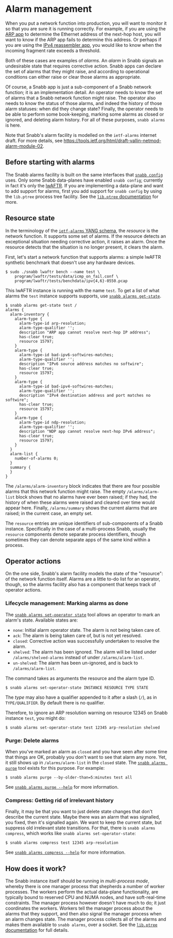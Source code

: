 # Alarm management

When you put a network function into production, you will want to
monitor it so that you are sure it is running correctly.  For example,
if you are using the [ARP app](../../apps/ipv4/README.md) to determine
the Ethernet address of the next-hop host, you will want to know if the
ARP app fails to determine this address.  Or perhaps if you are using
the [IPv4 reassembler app](../../apps/ipv4/README.md), you would like to
know when the incoming fragment rate exceeds a threshold.

Both of these cases are examples of *alarms*.  An *alarm* in Snabb
signals an undesirable state that requires corrective action.  Snabb
apps can declare the set of alarms that they might raise, and according
to operational conditions can either raise or clear those alarms as
appropriate.

Of course, a Snabb app is just a sub-component of a Snabb network
function; it is an implementation detail.  An operator needs to know the
set of alarms that a Snabb network function might raise.  The operator
also needs to know the status of those alarms, and indeed the history of
those alarm statuses: when did they change state?  Finally, the operator
needs to be able to perform some book-keeping, marking some alarms as
closed or ignored, and deleting alarm history.  For all of these
purposes, `snabb alarms` is here.

Note that Snabb's alarm facility is modelled on the `ietf-alarms`
internet draft.  For more details, see
https://tools.ietf.org/html/draft-vallin-netmod-alarm-module-02.

## Before starting with alarms

The Snabb alarms facility is built on the same interfaces that [`snabb
config`](../config/README.md) uses.  Only some Snabb data-planes have
enabled `snabb config`; currently in fact it's only the
[lwAFTR](../lwaftr/doc/README.md).  If you are implementing a data-plane
and want to add support for alarms, first you add support for `snabb
config` by using the `lib.ptree` process tree facility.  See the
[`lib.ptree` documentation](../../lib/ptree/README.md) for more.

## Resource state

In the terminology of the [`ietf-alarms` YANG
schema](../../lib/yang/ietf-alarms.yang), the *resource* is the network
function.  It supports some set of alarms.  If the resource detects an
exceptional situation needing corrective action, it raises an alarm.
Once the resource detects that the situation is no longer present, it
clears the alarm.

First, let's start a network function that supports alarms: a simple
lwAFTR synthetic benchmark that doesn't use any hardware devices.

```
$ sudo ./snabb lwaftr bench --name test \
    program/lwaftr/tests/data/icmp_on_fail.conf \
    program/lwaftr/tests/benchdata/ipv{4,6}-0550.pcap
```

This lwAFTR instance is running with the name `test`.  To get a list of
what alarms the `test` instance supports supports, use [`snabb alarms
get-state`](./get-state/README).

```
$ snabb alarms get-state test /
alarms {
  alarm-inventory {
    alarm-type {
      alarm-type-id arp-resolution;
      alarm-type-qualifier '';
      description "ARP app cannot resolve next-hop IP address";
      has-clear true;
      resource 15797;
    }
    alarm-type {
      alarm-type-id bad-ipv6-softwires-matches;
      alarm-type-qualifier '';
      description "IPv6 source address matches no softwire";
      has-clear true;
      resource 15797;
    }
    alarm-type {
      alarm-type-id bad-ipv4-softwires-matches;
      alarm-type-qualifier '';
      description "IPv4 destination address and port matches no softwire";
      has-clear true;
      resource 15797;
    }
    alarm-type {
      alarm-type-id ndp-resolution;
      alarm-type-qualifier '';
      description "NDP app cannot resolve next-hop IPv6 address";
      has-clear true;
      resource 15797;
    }
  }
  alarm-list {
    number-of-alarms 0;
  }
  summary {
  }
}
```

The `/alarms/alarm-inventory` block indicates that there are four
possible alarms that this network function might raise.  The empty
`/alarms/alarm-list` block shows that no alarms have ever been raised;
if they had, the history of when these alarms were raised and cleared
over time would appear here.  Finally, `/alarms/summary` shows the
current alarms that are raised; in the current case, an empty set.

The `resource` entries are unique identifiers of sub-components of a
Snabb instance.  Specifically in the case of a multi-process Snabb,
usually the `resource` components denote separate process identifiers,
though sometimes they can denote separate apps of the same kind within a
process.

## Operator actions

On the one side, Snabb's alarm facility models the state of the
"resource": of the network function itself.  Alarms are a little to-do
list for an operator, though, so the alarms facility also has a
component that keeps track of operator actions.

### Lifecycle management: Marking alarms as done

The [`snabb alarms set-operator state`](./set-operator-state/README)
tool allows an operator to mark an alarm's state.  Available states are:

 * `none`: Initial alarm operator state.  The alarm is not being taken
   care of.
 * `ack`: The alarm is being taken care of, but is not yet resolved.
 * `closed`: Corrective action was successfully undertaken to resolve
   the alarm.
 * `shelved`: The alarm has been ignored.  The alarm will be listed
   under `/alarms/shelved-alarms` instead of under
   `/alarms/alarm-list`.
 * `un-shelved`:  The alarm has been un-ignored, and is back to
   `/alarms/alarm-list`.

The command takes as arguments the resource and the alarm type ID.

```
$ snabb alarms set-operator-state INSTANCE RESOURCE TYPE STATE
```

The *type* may also have a qualifier appended to it after a slash (`/`),
as in `TYPE/QUALIFIER`.  By default there is no qualifier.

Therefore, to ignore an ARP resolution warning on resource 12345 on
Snabb instance `test`, you might do:

```
$ snabb alarms set-operator-state test 12345 arp-resolution shelved
```

### Purge: Delete alarms

When you've marked an alarm as `closed` and you have seen after some
time that things are OK, probably you don't want to see that alarm any
more.  Yet, it still shows up in `/alarms/alarm-list` in the `closed`
state.  The [`snabb alarms purge`](./purge/README) tool exists for this
purpose.  For example:

```
$ snabb alarms purge --by-older-than=5:minutes test all
```

See [`snabb alarms purge --help`](./purge/README) for more information.

### Compress: Getting rid of irrelevant history

Finally, it may be that you want to just delete state changes that don't
describe the current state.  Maybe there was an alarm that was
signalled, you fixed, then it's signalled again.  We want to keep the
current state, but suppress old irrelevant state transitions.  For that,
there is `snabb alarms compress`, which works like `snabb alarms
set-operator-state`:

```
$ snabb alarms compress test 12345 arp-resolution
```

See [`snabb alarms compress --help`](./compress/README) for more information.

## How does it work?

The Snabb instance itself should be running in *multi-process mode*,
whereby there is one manager process that shepherds a number of worker
processes.  The workers perform the actual data-plane functionality, are
typically bound to reserved CPU and NUMA nodes, and have soft-real-time
constraints.  The manager process however doesn't have much to do; it
just coordinates the workers.  Workers tell the manager process about
the alarms that they support, and then also signal the manager process
when an alarm changes state.  The manager process collects all of the
alarms and makes them available to `snabb alarms`, over a socket.  See
the [`lib.ptree` documentation](../../lib/ptree/README.md) for full
details.
